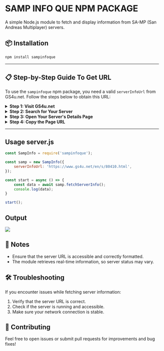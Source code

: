 # SAMP INFO QUE NPM PACKAGE

A simple Node.js module to fetch and display information from SA-MP (San Andreas Multiplayer) servers.

## 📦 Installation

```bash
npm install sampinfoque
```

---

## 📋 Step-by-Step Guide To Get URL
To use the `sampinfoque` npm package, you need a valid `serverInfoUrl` from GS4u.net. Follow the steps below to obtain this URL:

<details>
<summary><strong>Step 1: Visit GS4u.net</strong></summary>
Go to [GS4u.net](https://www.gs4u.net), a platform that provides SA-MP server listings.
</details>

<details>
<summary><strong>Step 2: Search for Your Server</strong></summary>
1. Use the search bar on the homepage to find your SA-MP server.
2. Type your server's name, IP address, or keywords to locate it.
</details>

<details>
<summary><strong>Step 3: Open Your Server's Details Page</strong></summary>
1. From the search results, click on your server listing.
2. This will open the server details page showing information such as player count, hostname, game mode, and more.
</details>

<details>
<summary><strong>Step 4: Copy the Page URL</strong></summary>
1. Once you're on the server details page, copy the URL from your browser's address bar.
2. This URL is your `serverInfoUrl`. It should look something like this:
</details>

---
##  Usage server.js

```javascript
const SampInfo = require('sampinfoque');

const samp = new SampInfo({
    serverInfoUrl: 'https://www.gs4u.net/en/s/80410.html',
});

const start = async () => {
    const data = await samp.fetchServerInfo();
    console.log(data);
}

start();
```
## Output
![](https://cdn.discordapp.com/attachments/1079951331760017418/1297122267016466463/SPOILER_image.png?ex=6714c6bf&is=6713753f&hm=2546157be9fd258b1150a4c323fd803a87976e5a23dd093f0e54798883a0601a&)

## 📝 Notes

- Ensure that the server URL is accessible and correctly formatted.
- The module retrieves real-time information, so server status may vary.

## 🛠️ Troubleshooting

If you encounter issues while fetching server information:
1. Verify that the server URL is correct.
2. Check if the server is running and accessible.
3. Make sure your network connection is stable.

## 🤝 Contributing

Feel free to open issues or submit pull requests for improvements and bug fixes!
